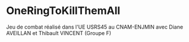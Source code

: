 # OneRingToKillThemAll
Jeu de combat réalisé dans l'UE USRS45 au CNAM-ENJMIN avec Diane AVEILLAN et Thibault VINCENT (Groupe F)

